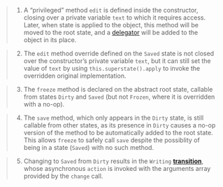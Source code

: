 > 1. A “privileged” method `edit` is defined inside the constructor, closing over a private variable `text` to which it requires access. Later, when state is applied to the object, this method will be moved to the root state, and a [delegator](#concepts--methods--delegators) will be added to the object in its place.

> 2. The `edit` method override defined on the `Saved` state is not closed over the constructor’s private variable `text`, but it can still set the value of `text` by using `this.superstate().apply` to invoke the overridden original implementation.

> 3. The `freeze` method is declared on the abstract root state, callable from states `Dirty` and `Saved` (but not `Frozen`, where it is overridden with a no-op).

> 4. The `save` method, which only appears in the `Dirty` state, is still callable from other states, as its presence in `Dirty` causes a no-op version of the method to be automatically added to the root state. This allows `freeze` to safely call `save` despite the possiblity of being in a state (`Saved`) with no such method.

> 5. Changing to `Saved` from `Dirty` results in the `Writing` [**transition**](#concepts--transitions), whose asynchronous `action` is invoked with the arguments array provided by the `change` call.